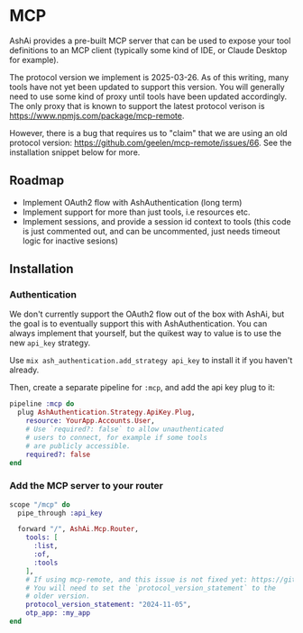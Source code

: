 # MCP

AshAi provides a pre-built MCP server that can be used to expose your tool definitions to an MCP client (typically some kind of IDE, or Claude Desktop for example).

The protocol version we implement is 2025-03-26. As of this writing, many tools have not yet been updated to support this version. You will generally need to use some kind of proxy until tools have been updated accordingly. The only proxy that is known to support the latest protocol verison is https://www.npmjs.com/package/mcp-remote.

However, there is a bug that requires us to "claim" that we are using an old protocol version: https://github.com/geelen/mcp-remote/issues/66. See the installation snippet below for more.

## Roadmap

- Implement OAuth2 flow with AshAuthentication (long term)
- Implement support for more than just tools, i.e resources etc.
- Implement sessions, and provide a session id context to tools (this code is just commented out, and can be uncommented, just needs timeout logic for inactive sesions)

## Installation

### Authentication

We don't currently support the OAuth2 flow out of the box with AshAi, but the goal is to eventually support this with AshAuthentication. You can always implement that yourself, but the quikest way to value is to use the new `api_key` strategy.

Use `mix ash_authentication.add_strategy api_key` to install it if you haven't already.

Then, create a separate pipeline for `:mcp`, and add the api key plug to it:

```elixir
pipeline :mcp do
  plug AshAuthentication.Strategy.ApiKey.Plug,
    resource: YourApp.Accounts.User,
    # Use `required?: false` to allow unauthenticated
    # users to connect, for example if some tools
    # are publicly accessible.
    required?: false
end
```

### Add the MCP server to your router

```elixir
scope "/mcp" do
  pipe_through :api_key

  forward "/", AshAi.Mcp.Router,
    tools: [
      :list,
      :of,
      :tools
    ],
    # If using mcp-remote, and this issue is not fixed yet: https://github.com/geelen/mcp-remote/issues/66
    # You will need to set the `protocol_version_statement` to the
    # older version.
    protocol_version_statement: "2024-11-05",
    otp_app: :my_app
end
```
